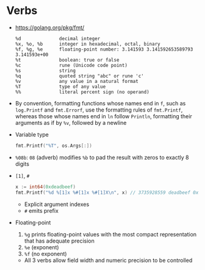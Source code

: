 # Verbs
- https://golang.org/pkg/fmt/

    ```
    %d              decimal integer
    %x, %o, %b      integer in hexadecimal, octal, binary
    %f, %g, %e      floating-point number: 3.141593 3.141592653589793 3.141593e+00
    %t              boolean: true or false
    %c              rune (Unicode code point)
    %s              string
    %q              quoted string "abc" or rune 'c'
    %v              any value in a natural format
    %T              type of any value
    %%              literal percent sign (no operand)
    ```

- By convention, formatting functions whose names end in `f`, such as `log.Printf` and `fmt.Errorf`, use the formatting rules of `fmt.Printf`, whereas those whose names end in `ln` follow `Println`, formatting their arguments as if by `%v`, followed by a newline
- Variable type
    
    ```go
    fmt.Printf("%T", os.Args[:])
    ```

- `%08b`: `08` (adverb) modifies `%b` to pad the result with zeros to exactly 8 digits
- `[1]`, `#`

    ```go
    x := int64(0xdeadbeef)
    fmt.Printf("%d %[1]x %#[1]x %#[1]X\n", x) // 3735928559 deadbeef 0xdeadbeef 0XDEADBEEF
    ```

    - Explicit argument indexes
    - `#` emits prefix
- Floating-point
  1. `%g` prints floating-point values with the most compact representation that has adequate precision
  2. `%e` (exponent)
  3. `%f` (no exponent)
  - All 3 verbs allow field width and numeric precision to be controlled